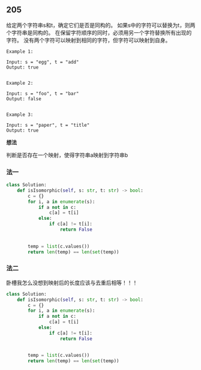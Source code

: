## 205

给定两个字符串s和t，确定它们是否是同构的。
如果s中的字符可以替换为t，则两个字符串是同构的。
在保留字符顺序的同时，必须用另一个字符替换所有出现的字符。
没有两个字符可以映射到相同的字符，但字符可以映射到自身。

```
Example 1:

Input: s = "egg", t = "add"
Output: true


Example 2:

Input: s = "foo", t = "bar"
Output: false


Example 3:

Input: s = "paper", t = "title"
Output: true
```

**想法**

判断是否存在一个映射，使得字符串a映射到字符串b

### 法一

```py
class Solution:
    def isIsomorphic(self, s: str, t: str) -> bool:
        c = {}
        for i, a in enumerate(s):
            if a not in c:
                c[a] = t[i]
            else:
                if c[a] != t[i]:
                    return False
        
        
        temp = list(c.values())
        return len(temp) == len(set(temp))
```

### 法二

卧槽我怎么没想到映射后的长度应该与去重后相等！！！

```py
class Solution:
    def isIsomorphic(self, s: str, t: str) -> bool:
        c = {}
        for i, a in enumerate(s):
            if a not in c:
                c[a] = t[i]
            else:
                if c[a] != t[i]:
                    return False
        
        
        temp = list(c.values())
        return len(temp) == len(set(temp))
```

